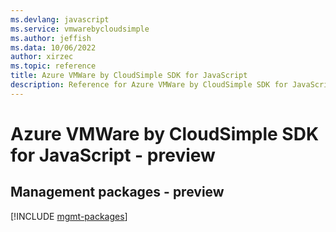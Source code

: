 ```yaml
---
ms.devlang: javascript
ms.service: vmwarebycloudsimple
ms.author: jeffish
ms.data: 10/06/2022
author: xirzec
ms.topic: reference
title: Azure VMWare by CloudSimple SDK for JavaScript
description: Reference for Azure VMWare by CloudSimple SDK for JavaScript
---
```

# Azure VMWare by CloudSimple SDK for JavaScript - preview

## Management packages - preview
[!INCLUDE [mgmt-packages](vmware-by-cloudsimple-mgmt-index.md)]
